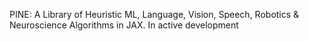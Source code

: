 PINE: A Library of Heuristic ML, Language, Vision, Speech, Robotics & Neuroscience Algorithms in JAX.
In active development
